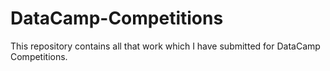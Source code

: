 # DataCamp-Competitions
This repository contains all that work which I have submitted for DataCamp Competitions.
